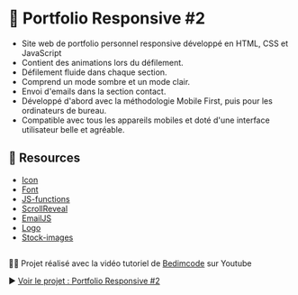 # 🎨 Portfolio Responsive #2
- Site web de portfolio personnel responsive développé en HTML, CSS et JavaScript
- Contient des animations lors du défilement.
- Défilement fluide dans chaque section.
- Comprend un mode sombre et un mode clair.
- Envoi d'emails dans la section contact.
- Développé d'abord avec la méthodologie Mobile First, puis pour les ordinateurs de bureau.
- Compatible avec tous les appareils mobiles et doté d'une interface utilisateur belle et agréable.

## 🔗 Resources
* [Icon](https://remixicon.com/)
* [Font](https://fonts.google.com/specimen/Bai+Jamjuree?query=bai+jam)
* [JS-functions](https://github.com/bedimcode/responsive-watches-website/blob/main/assets/js/main.js)
* [ScrollReveal](https://scrollrevealjs.org/)
* [EmailJS](https://www.emailjs.com/)
* [Logo](https://worldvectorlogo.com/)
* [Stock-images](https://www.freepik.com/)
##
👨‍💻 Projet réalisé avec la vidéo tutoriel de [Bedimcode](https://youtu.be/-uQIBlaZ4P0?si=MW3j1aic8WsmunNF) sur Youtube

▶ [Voir le projet : Portfolio Responsive #2](https://skies-land.github.io/Portfolio-Responsive-2/)
